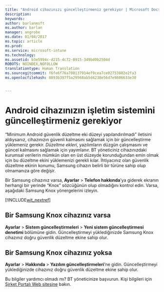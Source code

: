 ```yaml
---
title: "Android cihazınızı güncelleştirmeniz gerekiyor | Microsoft Docs"
description: 
keywords: 
author: barlanmsft
ms.author: barlan
manager: angrobe
ms.date: 01/04/2017
ms.topic: article
ms.prod: 
ms.service: microsoft-intune
ms.technology: 
ms.assetid: b3e5994c-d215-4c72-8915-349bd0b2504d
ROBOTS: NOINDEX,NOFOLLOW
translationtype: Human Translation
ms.sourcegitcommit: f6fe6f76a700137914ef9cea7ce02753882e2fa3
ms.openlocfilehash: 8893b397f5a29568ab5d4238e56d7e9806633e30


---
```


# <a name="you-need-to-update-your-android-devices-operating-system"></a>Android cihazınızın işletim sistemini güncelleştirmeniz gerekiyor

“Minimum Android güvenlik düzeltme eki düzeyi yapılandırılmadı” iletisini aldıysanız, cihazınızın güvenli kalmasını sağlamak için bir güncelleştirme yüklemeniz gerekir. _Düzeltme ekleri_, yazılımların düzgün çalışmasını ve güncel kalmasını sağlamak için yayımlanır. BT yöneticiniz cihazınızdaki kurumsal verilerin mümkün olan en üst düzeyde korunduğundan emin olmak için bu düzeltme ekini yüklemenizi gerekli kılar. İhtiyacınız olan güvenlik düzeltme ekinin konumu, Samsung cihazın belirli bir türüne sahip olup olmamanıza göre değişir.

Bir Samsung cihazınız varsa, **Ayarlar** > **Telefon hakkında**’ya giderek ekranın herhangi bir yerinde “Knox” sözcüğünün olup olmadığını kontrol edin. Varsa, aşağıdaki Samsung Knox yönergelerini izleyin.

[!INCLUDE[wit_nextref](../includes/end-user-os-update-guidance.md)]

## <a name="if-you-have-a-samsung-knox-device"></a>Bir Samsung Knox cihazınız varsa

**Ayarlar** > **Sistem güncelleştirmeleri** > **Yeni sistem güncelleştirmesi denetimi** bölümüne gidin. Güncelleştirmeyi yüklediğinizde Samsung Knox cihazınız doğru güvenlik düzeltme ekine sahip olur.

## <a name="if-you-do-not-have-a-samsung-knox-device"></a>Bir Samsung Knox cihazınız yoksa

**Ayarlar** > **Hakkında** > **Yazılım güncelleştirmeleri**’ne gidin. Güncelleştirmeyi yüklediğinizde cihazınız doğru güvenlik düzeltme ekine sahip olur. 

Bu bilgiler yardımcı olmadı mı? BT yöneticinize başvurun. Kişi bilgileri için [Şirket Portalı Web sitesine](http://portal.manage.microsoft.com) bakın.



<!--HONumber=Jan17_HO1-->


